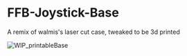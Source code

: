 # FFB-Joystick-Base

A remix of walmis's laser cut case, tweaked to be 3d printed

![WIP_printableBase](https://user-images.githubusercontent.com/23730730/127786034-e822bb3e-8c20-4766-bf06-980a98a22c92.PNG)

